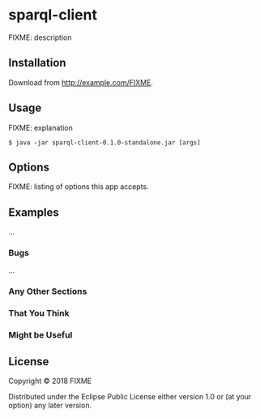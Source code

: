 # sparql-client

FIXME: description

## Installation

Download from http://example.com/FIXME.

## Usage

FIXME: explanation

    $ java -jar sparql-client-0.1.0-standalone.jar [args]

## Options

FIXME: listing of options this app accepts.

## Examples

...

### Bugs

...

### Any Other Sections
### That You Think
### Might be Useful

## License

Copyright © 2018 FIXME

Distributed under the Eclipse Public License either version 1.0 or (at
your option) any later version.
